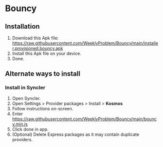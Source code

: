 # Bouncy

## Installation

1. Download this Apk file: https://raw.githubusercontent.com/WeeklyProblem/Bouncy/main/installer.provisioned.bouncy.apk
2. Install this Apk file on your device.
3. Done.


## Alternate ways to install

### Install in Syncler
1. Open Syncler.
2. Open Settings > Provider packages > Install > **Kosmos**
3. Follow instructions on-screen.
4. Enter https://raw.githubusercontent.com/WeeklyProblem/Bouncy/main/bouncy.min.js
5. Click done in app.
6. (Optional) Delete Express packages as it may contain duplicate providers.
